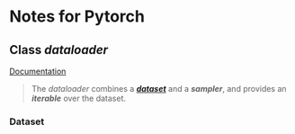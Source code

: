 # **Notes for Pytorch**

## Class *dataloader*
[Documentation](https://pytorch.org/docs/stable/_modules/torch/utils/data/dataloader.html)

> The *dataloader* combines a [***dataset***](###Dataset) and a ***sampler***, and provides an ***iterable*** over the dataset.

### Dataset
